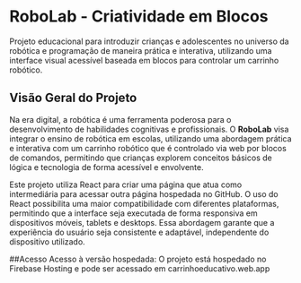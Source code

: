 # RoboLab - Criatividade em Blocos

Projeto educacional para introduzir crianças e adolescentes no universo da robótica e programação de maneira prática e interativa, utilizando uma interface visual acessível baseada em blocos para controlar um carrinho robótico.

## Visão Geral do Projeto

Na era digital, a robótica é uma ferramenta poderosa para o desenvolvimento de habilidades cognitivas e profissionais. O **RoboLab** visa integrar o ensino de robótica em escolas, utilizando uma abordagem prática e interativa com um carrinho robótico que é controlado via web por blocos de comandos, permitindo que crianças explorem conceitos básicos de lógica e tecnologia de forma acessível e envolvente.

Este projeto utiliza React para criar uma página que atua como intermediária para acessar outra página hospedada no GitHub. O uso do React possibilita uma maior compatibilidade com diferentes plataformas, permitindo que a interface seja executada de forma responsiva em dispositivos móveis, tablets e desktops. Essa abordagem garante que a experiência do usuário seja consistente e adaptável, independente do dispositivo utilizado.

##Acesso 
Acesso à versão hospedada: O projeto está hospedado no Firebase Hosting e pode ser acessado em carrinhoeducativo.web.app
